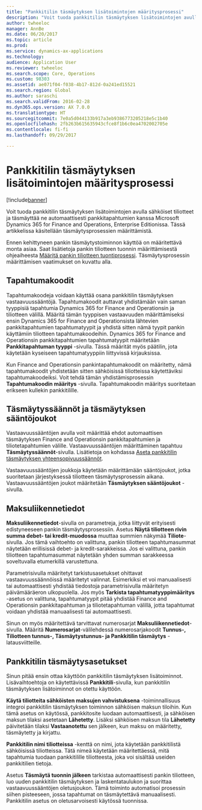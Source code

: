 ```yaml
---
title: "Pankkitilin täsmäytyksen lisätoimintojen määritysprosessi"
description: "Voit tuoda pankkitilin täsmäytyksen lisätoimintojen avulla sähköiset tiliotteet ja täsmäyttää ne automaattisesti pankkitapahtumien kanssa Microsoft Dynamics 365 for Finance and Operations, Enterprise Editionissa.  Tässä artikkelissa käsitellään täsmäytysprosessien määrittämistä."
author: twheeloc
manager: AnnBe
ms.date: 06/20/2017
ms.topic: article
ms.prod: 
ms.service: dynamics-ax-applications
ms.technology: 
audience: Application User
ms.reviewer: twheeloc
ms.search.scope: Core, Operations
ms.custom: 98303
ms.assetid: ae071f04-f038-4b17-812d-0a241ed15521
ms.search.region: Global
ms.author: saraschi
ms.search.validFrom: 2016-02-28
ms.dyn365.ops.version: AX 7.0.0
ms.translationtype: HT
ms.sourcegitcommit: 7e0a5d044133b917a3eb9386773205218e5c1b40
ms.openlocfilehash: 2fb263b615635943cfce8f1b6c0ea4702002705e
ms.contentlocale: fi-fi
ms.lasthandoff: 09/29/2017

---
```


# <a name="advanced-bank-reconciliation-setup-process"></a>Pankkitilin täsmäytyksen lisätoimintojen määritysprosessi

[!include[banner](../includes/banner.md)]


Voit tuoda pankkitilin täsmäytyksen lisätoimintojen avulla sähköiset tiliotteet ja täsmäyttää ne automaattisesti pankkitapahtumien kanssa Microsoft Dynamics 365 for Finance and Operations, Enterprise Editionissa.  Tässä artikkelissa käsitellään täsmäytysprosessien määrittämistä.  

Ennen kehittyneen pankin täsmäytystoiminnon käyttöä on määritettävä monta asiaa. Saat lisätietoja pankin tiliotteen tuonnin määrittämisestä ohjeaiheesta [Määritä pankin tiliotteen tuontiprosessi](set-up-advanced-bank-reconciliation-import-process.md).  Täsmäytysprosessin määrittämisen vaatimukset on kuvattu alla.

## <a name="transaction-codes"></a>Tapahtumakoodit
Tapahtumakoodeja voidaan käyttää osana pankkitilin täsmäytyksen vastaavuussääntöjä.  Tapahtumakoodit auttavat yhdistämään vain saman tyyppisiä tapahtumia Dynamics 365 for Finance and Operationsin ja tiliotteen välillä.  Määritä tämän tyyppisen vastaavuuden määrittämiseksi ensin Dynamics 365 for Finance and Operationsista lähtevien pankkitapahtumien tapahtumatyypit ja yhdistä sitten nämä tyypit pankin käyttämiin tiliotteen tapahtumakoodeihin.  Dynamics 365 for Finance and Operationsin pankkitapahtumien tapahtumatyypit määritetään **Pankkitapahtuman tyyppi** -sivulla.  Tässä määrität myös päätilin, jota käytetään kyseiseen tapahtumatyyppiin liittyvissä kirjauksissa. 

Kun Finance and Operationsin pankintapahtumakoodit on määritetty, nämä tapahtumakoodit yhdistetään sitten sähköisissä tiliotteissa käytettäviksi tapahtumakoodeiksi.  Voit tehdä tämän yhdistämisprosessin **Tapahtumakoodin määritys** -sivulla.  Tapahtumakoodin määritys suoritetaan erikseen kullekin pankkitilille.

## <a name="matching-rules-and-matching-rule-sets"></a>Täsmäytyssäännöt ja täsmäytyksen sääntöjoukot
Vastaavuussääntöjen avulla voit määrittää ehdot automaattisen täsmäytyksen Finance and Operationsin pankkitapahtumien ja tiliotetapahtumien välille.  Vastaavuussääntöjen määrittäminen tapahtuu **Täsmäytyssäännöt**-sivulla.  Lisätietoja on kohdassa [Aseta pankkitilin täsmäytyksen yhteensopivuussäännöt](set-up-bank-reconciliation-matching-rules.md). 

Vastaavuussääntöjen joukkoja käytetään määrittämään sääntöjoukot, jotka suoritetaan järjestyksessä tiliotteen täsmäytysprosessin aikana.  Vastaavuussääntöjen joukot määritetään **Täsmäytyksen sääntöjoukot** -sivulla.

## <a name="cash-and-bank-management-parameters"></a>Maksuliikennetiedot
**Maksuliikennetiedot**-sivulla on parametreja, jotka liittyvät erityisesti edistyneeseen pankin täsmäytysprosessiin.  Asetus **Näytä tiliotteen rivin summa debet- tai kredit-muodossa** muuttaa summien näkymää **Tiliote**-sivulla.  Jos tämä vaihtoehto on valittuna, pankin tiliotteen tapahtumasummat näytetään erillisissä debet- ja kredit-sarakkeissa.  Jos ei valittuna, pankin tiliotteen tapahtumasummat näytetään yhden summan sarakkeessa soveltuvalla etumerkillä varustettuna. 

Parametrisivulla määritetyt tarkistusasetukset ohittavat vastaavuussäännöissä määritetyt valinnat.  Esimerkiksi et voi manuaalisesti tai automaattisesti yhdistää tiedostoja parametrisivulla määritetyn päivämääräeron ulkopuolella.  Jos myös **Tarkista tapahtumatyyppimääritys** -asetus on valittuna, tapahtumatyypit pitää yhdistää Finance and Operationsin pankkitapahtuman ja tiliotetapahtuman välillä, jotta tapahtumat voidaan yhdistää manuaalisesti tai automaattisesti. 

Sinun on myös määritettävä tarvittavat numerosarjat **Maksuliikennetiedot**-sivulla.  Määritä **Numerosarjat**-välilehdessä numerosarjakoodit **Tunnus-, Tiliotteen tunnus-, Täsmäytystunnus- ja Pankkitilin täsmäytys** -latausviitteille.

## <a name="bank-account-reconciliation-options"></a>Pankkitilin täsmäytysasetukset
Sinun pitää ensin ottaa käyttöön pankkitilin täsmäytyksen lisätoiminnot.  Lisävaihtoehtoja on käytettävissä **Pankkitili**-sivulla, kun pankkitilin täsmäytyksen lisätoiminnot on otettu käyttöön. 

**Käytä tiliotteita sähköisten maksujen vahvistuksena** -toiminnallisuus integroi pankkitilin täsmäytyksen toiminnon sähköisen maksun tiloihin.  Kun tämä asetus on käytössä, pankkitosite luodaan automaattisesti, ja sähköisen maksun tilaksi asetetaan **Lähetetty**.  Lisäksi sähköisen maksun tila **Lähetetty** päivitetään tilaksi **Vastaanotettu** sen jälkeen, kun maksu on määritetty, täsmäytetty ja kirjattu. 

**Pankkitilin nimi tiliotteissa** -kenttä on nimi, jota käytetään pankkitilistä sähköisissä tiliotteissa.  Tätä nimeä käytetään määritettäessä, mitä tapahtumia tuodaan pankkitilille tiliotteesta, joka voi sisältää useiden pankkitilien tietoja. 

Asetus **Täsmäytä tuonnin jälkeen** tarkistaa automaattisesti pankin tiliotteen, luo uuden pankkitilin täsmäytyksen ja laskentataulukon ja suorittaa vastaavuussääntöjen oletusjoukon.  Tämä toiminto automatisoi prosessin siihen pisteeseen, jossa tapahtumat on täsmäytettävä manuaalisesti.  Pankkitilin asetus on oletusarvoisesti käytössä tuonnissa.




